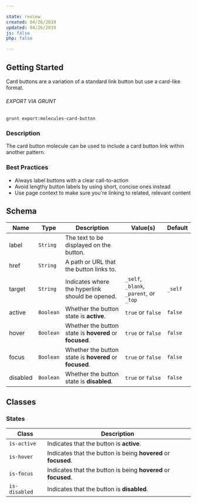 ```yaml
---

state: review
created: 04/26/2019
updated: 04/26/2019
js: false
php: false

---
```


## Getting Started

Card buttons are a variation of a standard link button but use a card-like format.

###### EXPORT VIA GRUNT

```
grunt export:molecules-card-button
```


### Description

The card button molecule can be used to include a card button link within another pattern.


### Best Practices

- Always label buttons with a clear call-to-action
- Avoid lengthy button labels by using short, concise ones instead
- Use page context to make sure you're linking to related, relevant content


## Schema

| Name            | Type      | Description                                               | Value(s)                                | Default   |
|-----------------|-----------|-----------------------------------------------------------|-----------------------------------------|-----------|
| label           | `String`  | The text to be displayed on the button.                   |                                         |           |
| href            | `String`  | A path or URL that the button links to.                   |                                         |           |
| target          | `String`  | Indicates where the hyperlink should be opened.           | `_self`, `_blank`, `_parent`, or `_top` | `_self`   |
| active          | `Boolean` | Whether the button state is **active**.                   | `true` or `false`                       | `false`   |
| hover           | `Boolean` | Whether the button state is **hovered** or **focused**.   | `true` or `false`                       | `false`   |
| focus           | `Boolean` | Whether the button state is **hovered** or **focused**.   | `true` or `false`                       | `false`   |
| disabled        | `Boolean` | Whether the button state is **disabled**.                 | `true` or `false`                       | `false`   |


## Classes

### States

| Class             | Description                                                           |
|-------------------|-----------------------------------------------------------------------|
| `is-active`       | Indicates that the button is **active**.                              |
| `is-hover`        | Indicates that the button is being **hovered** or **focused**.        |
| `is-focus`        | Indicates that the button is being **hovered** or **focused**.        |
| `is-disabled`     | Indicates that the button is **disabled**.                            |
